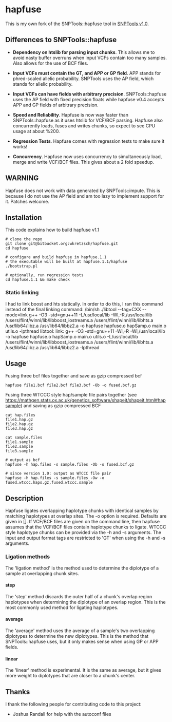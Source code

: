 # hapfuse

This is my own fork of the SNPTools::hapfuse tool in [SNPTools v1.0](http://sourceforge.net/projects/snptools).

## Differences to SNPTools::hapfuse

* **Dependency on htslib for parsing input chunks**.
  This allows me to avoid nasty buffer overruns when input VCFs contain too many samples. Also allows for the use of BCF files.

* **Input VCFs must contain the GT, and APP or GP field**.
  APP stands for phred-scaled allelic probability.  SNPTools uses the AP field, which stands for allelic probability.

* **Input VCFs can have fields with arbitrary precision**.  SNPTools::hapfuse uses the AP field with fixed precision floats while hapfuse v0.4 accepts APP and GP fields of arbitrary precision.  

* **Speed and Reliability**.
  Hapfuse is now way faster than SNPTools::hapfuse as it uses htslib for VCF/BCF parsing.  Hapfuse also concurrently loads, fuses and writes chunks, so expect to see CPU usage at about %200.

* **Regression Tests**. Hapfuse comes with regression tests to make sure it works!

* **Concurrency**. Hapfuse now uses concurrency to simultaneously load, merge and write VCF/BCF files.  This gives about a 2 fold speedup.

## WARNING
Hapfuse does not work with data generated by SNPTools::impute.  This
is because I do not use the AP field and am too lazy to implement
support for it.  Patches welcome.

## Installation

This code explains how to build hapfuse v1.1

    # clone the repo
    git clone git@bitbucket.org:wkretzsch/hapfuse.git
    cd hapfuse

    # configure and build hapfuse in hapfuse.1.1
    # the executable will be built at hapfuse.1.1/hapfuse
    ./bootstrap.pl

    # optionally, run regression tests
    cd hapfuse.1.1 && make check

### Static linking

I had to link boost and hts statically.  In order to do this, I ran this command instead of the final linking command:
    /bin/sh ./libtool --tag=CXX   --mode=link g++  -O3 -std=gnu++11 -L/usr/local/lib -Wl,-R,/usr/local/lib /users/flint/winni/lib/libboost_iostreams.a /users/flint/winni/lib/libhts.a /usr/lib64/libz.a /usr/lib64/libbz2.a -o hapfuse hapfuse.o hapSamp.o main.o utils.o -lpthread
libtool: link: g++ -O3 -std=gnu++11 -Wl,-R -Wl,/usr/local/lib -o hapfuse hapfuse.o hapSamp.o main.o utils.o  -L/usr/local/lib /users/flint/winni/lib/libboost_iostreams.a /users/flint/winni/lib/libhts.a /usr/lib64/libz.a /usr/lib64/libbz2.a -lpthread


## Usage

Fusing three bcf files together and save as gzip compressed bcf

    hapfuse file1.bcf file2.bcf file3.bcf -Ob -o fused.bcf.gz

Fusing three WTCCC style hap/sample file pairs together (see
https://mathgen.stats.ox.ac.uk/genetics_software/shapeit/shapeit.html#hapsample)
and saving as gzip compressed BCF

    cat hap.files
    file1.hap.gz
    file2.hap.gz
    file3.hap.gz

    cat sample.files
    file1.sample
    file2.sample
    file3.sample
    
    # output as bcf
    hapfuse -h hap.files -s sample.files -Ob -o fused.bcf.gz
    
    # since version 1.0: output as WTCCC file pair
    hapfuse -h hap.files -s sample.files -Ow -o fused.wtccc.haps.gz,fused.wtccc.sample

## Description

Hapfuse ligates overlapping haplotype chunks with identical samples
by matching haplotypes at overlap sites.  The -o option is
required. Defaults are given in []. If VCF/BCF files are given on
the command line, then hapfuse assumes that the VCF/BCF files
contain haplotype chunks to ligate.  WTCCC style haplotype chunks
can be provided via the -h and -s arguments. The input and output
format tags are restricted to 'GT' when using the -h and -s
arguments.

### Ligation methods

The 'ligation method' is the method used to determine the diplotype
of a sample at overlapping chunk sites.

#### step

The 'step' method discards the outer half of a chunk's overlap
region haplotypes when determining the diplotype of an overlap
region.  This is the most commonly used method for ligating 
haplotypes.

#### average

The 'average' method uses the average of a sample's two overlapping
diplotypes to determine the new diplotypes. This is the method that
SNPTools::hapfuse uses, but it only makes sense when using GP or APP
fields.

#### linear

The 'linear' method is experimental.  It is the same as average, but
it gives more weight to diplotypes that are closer to a chunk's
center. 

## Thanks

I thank the following people for contributing code to this project:

- Joshua Randall for help with the autoconf files
